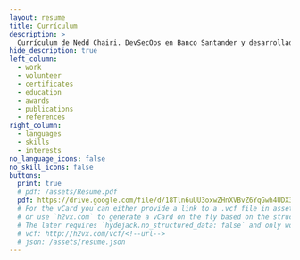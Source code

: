 ```yaml
---
layout: resume
title: Currículum
description: >
  Currículum de Nedd Chairi. DevSecOps en Banco Santander y desarrollador de software autodidácta.
hide_description: true
left_column:
  - work
  - volunteer
  - certificates
  - education
  - awards
  - publications
  - references
right_column:
  - languages
  - skills
  - interests
no_language_icons: false
no_skill_icons: false
buttons:
  print: true
  # pdf: /assets/Resume.pdf
  pdf: https://drive.google.com/file/d/18Tln6uUU3oxwZHnXVBvZ6YqGwh4UDX3t/view?usp=sharing
  # For the vCard you can either provide a link to a .vcf file in assets (see `pdf` above),
  # or use `h2vx.com` to generate a vCard on the fly based on the structured data of the resume page.
  # The later requires `hydejack.no_structured_data: false` and only works once the site is deployed to a public URL.
  # vcf: http://h2vx.com/vcf/<!--url-->
  # json: /assets/resume.json
---
```


